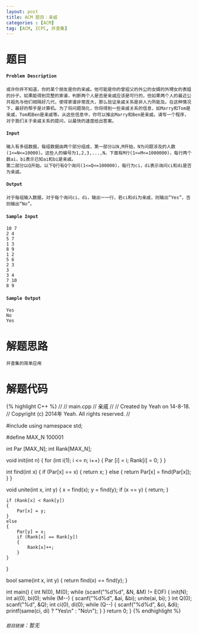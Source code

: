 ```yaml
---
layout: post
title: ACM 题目：亲戚
categories : [ACM]
tag: [ACM, ICPC, 并查集]
---
```


# 题目

#### `Problem Description`
	或许你并不知道，你的某个朋友是你的亲戚。他可能是你的曾祖父的外公的女婿的外甥女的表姐的孙子。如果能得到完整的家谱，判断两个人是否是亲戚应该是可行的，但如果两个人的最近公共祖先与他们相隔好几代，使得家谱非常庞大，那么验证亲戚关系是非人力所能及。在这种情况下，最好的帮手是计算机。为了将问题简化，你将得到一些亲戚关系的信息，如Marry和Tom是亲戚，Tom和Ben是亲戚等。从这些信息中，你可以推出Marry和Ben是亲戚。请写一个程序，对于我们关于亲戚关系的提问，以最快的速度给出答案。

#### `Input`
	输入有多组数据，每组数据由两个部分组成，第一部分以N,M开始，N为问题涉及的人数(1<=N<=10000)。这些人的编号为1,2,3,...,N。下面有M行(1<=M<=1000000)，每行两个数ai，bi表示已知ai和bi是亲戚。
	第二部分以Q开始。以下Q行有Q个询问(1<=Q<=100000)，每行为ci，di表示询问ci和di是否为亲戚。

#### `Output`
	对于每组输入数据，对于每个询问ci，di，输出一一行，若ci和di为亲戚，则输出“Yes”，否则输出“No”。

#### `Sample Input`
	10 7
	2 4
	5 7
	1 3
	8 9
	1 2
	5 6
	2 3
	3
	3 4
	7 10
	8 9

#### `Sample Output`
	Yes
	No
	Yes

# 解题思路
	并查集的简单应用

# 解题代码

<!--lint disable-->

{% highlight C++ %}
//
//  main.cpp
//  亲戚
//
//  Created by Yeah on 14-8-18.
//  Copyright (c) 2014年 Yeah. All rights reserved.
//

#include <iostream>
using namespace std;

#define MAX_N 100001

int Par [MAX_N];
int Rank[MAX_N];

void init(int n)
{
    for (int i(1); i <= n; i++)
    {
        Par [i] = i;
        Rank[i] = 0;
    }
}

int find(int x)
{
    if (Par[x] == x)
    {
        return x;
    }
    else
    {
        return Par[x] = find(Par[x]);
    }
}

void unite(int x, int y)
{
    x = find(x);
    y = find(y);
    if (x == y)
    {
        return;
    }
    
    if (Rank[x] < Rank[y])
    {
        Par[x] = y;
    }
    else
    {
        Par[y] = x;
        if (Rank[x] == Rank[y])
        {
            Rank[x]++;
        }
    }
}

bool same(int x, int y)
{
    return find(x) == find(y);
}

int main()
{
    int N(0), M(0);
    while (scanf("%d%d", &N, &M) != EOF)
    {
        init(N);
        int ai(0), bi(0);
        while (M--)
        {
            scanf("%d%d", &ai, &bi);
            unite(ai, bi);
        }
        int Q(0);
        scanf("%d", &Q);
        int ci(0), di(0);
        while (Q--)
        {
            scanf("%d%d", &ci, &di);
            printf(same(ci, di) ? "Yes\n" : "No\n");
        }
    }
    return 0;
}
{% endhighlight %}

<!--lint enable-->

###### `题目链接`：暂无
